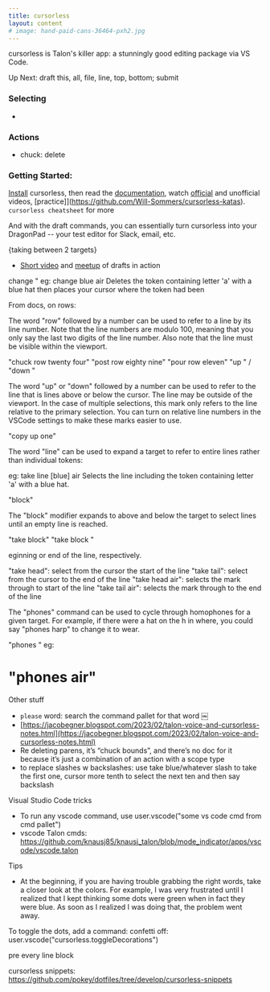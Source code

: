 ```yaml
---
title: cursorless
layout: content
# image: hand-paid-cans-36464-pxh2.jpg
---
```


cursorless is Talon's killer app: a stunningly good editing package via VS Code.  

Up Next:  draft this, all, file, line, top, bottom;  submit

### Selecting
- 

### Actions
- chuck: delete




### Getting Started:
[Install](https://www.cursorless.org/docs/user/installation/) cursorless, then read the  [documentation](https://www.cursorless.org/docs/), watch  [official](https://www.youtube.com/watch?v=5mAzHGM2M0k&list=PLXv2sppxeoQZz49evjy4T0QJRIgc_JPqs) and unofficial videos,  [practice]](https://github.com/Will-Sommers/cursorless-katas). `cursorless cheatsheet`  for more




And with the draft commands, you can essentially turn cursorless into your DragonPad -- your test editor for Slack, email, etc.


{taking between 2 targets}


    
- [Short video](https://www.youtube.com/watch?v=U6Q9qjSIVQg) and [meetup](https://www.youtube.com/watch?v=w-LxcO4Er0c) of drafts in action

change <TARGET>" eg: change blue air Deletes the token containing letter 'a' with a blue hat then places your cursor where the token had been

From docs, on rows:

The word "row" followed by a number can be used to refer to a line by its line number. Note that the line numbers are modulo 100, meaning that you only say the last two digits of the line number. Also note that the line must be visible within the viewport.

"chuck row twenty four"
"post row eighty nine"
"pour row eleven"
"up <number>" / "down <number>"​

The word "up" or "down" followed by a number can be used to refer to the line that is <number> lines above or below the cursor. The line may be outside of the viewport. In the case of multiple selections, this mark only refers to the line relative to the primary selection. You can turn on relative line numbers in the VSCode settings to make these marks easier to use.

"copy up one"

The word "line" can be used to expand a target to refer to entire lines rather than individual tokens:

eg: take line [blue] air Selects the line including the token containing letter 'a' with a blue hat.

"block"​

The "block" modifier expands to above and below the target to select lines until an empty line is reached.

"take block"
"take block <TARGET>"

eginning or end of the line, respectively.

"take head": select from the cursor the start of the line
"take tail": select from the cursor to the end of the line
"take head air": selects the mark through to start of the line
"take tail air": selects the mark through to the end of the line


The "phones" command can be used to cycle through homophones for a given target. For example, if there were a hat on the h in where, you could say "phones harp" to change it to wear.

"phones <TARGET>"
eg:

# "phones air"

Other stuff
- `please` word: search the command pallet for that word ￼
 - [https://jacobegner.blogspot.com/2023/02/talon-voice-and-cursorless-notes.html](https://jacobegner.blogspot.com/2023/02/talon-voice-and-cursorless-notes.html)
 - Re deleting parens, it’s “chuck bounds”, and there’s no doc for it because it’s just a combination of an action with a scope type
- to replace slashes w backslashes: use take blue/whatever slash to take the first one, cursor more tenth to select the next ten and then say backslash

Visual Studio Code tricks
- To run any vscode command, use user.vscode("some vs code cmd from cmd pallet")
- vscode Talon cmds: https://github.com/knausj85/knausj_talon/blob/mode_indicator/apps/vscode/vscode.talon

Tips
- At the beginning, if you are having trouble grabbing the right words, take a closer look at the colors. For example, I was very frustrated until I realized that I kept thinking some dots were green when in fact they were blue. As soon as I realized I was doing that, the problem went away.

To toggle the dots, add a command: confetti off: user.vscode("cursorless.toggleDecorations")

pre every line block


cursorless snippets: https://github.com/pokey/dotfiles/tree/develop/cursorless-snippets

